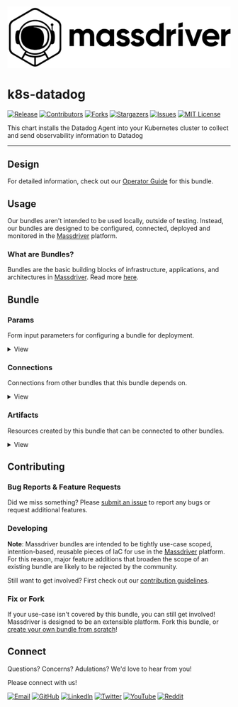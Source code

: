 [![Massdriver][logo]][website]

# k8s-datadog

[![Release][release_shield]][release_url]
[![Contributors][contributors_shield]][contributors_url]
[![Forks][forks_shield]][forks_url]
[![Stargazers][stars_shield]][stars_url]
[![Issues][issues_shield]][issues_url]
[![MIT License][license_shield]][license_url]


This chart installs the Datadog Agent into your Kubernetes cluster to collect and send observability information to Datadog


---

## Design

For detailed information, check out our [Operator Guide](operator.md) for this bundle.

## Usage

Our bundles aren't intended to be used locally, outside of testing. Instead, our bundles are designed to be configured, connected, deployed and monitored in the [Massdriver][website] platform.

### What are Bundles?

Bundles are the basic building blocks of infrastructure, applications, and architectures in [Massdriver][website]. Read more [here](https://docs.massdriver.cloud/concepts/bundles).

## Bundle

### Params

Form input parameters for configuring a bundle for deployment.

<details>
<summary>View</summary>

<!-- PARAMS:START -->
## Properties

- **`clusterAgent`** *(object)*
  - **`metricsProvider`** *(object)*
    - **`enabled`** *(boolean)*: Default: `True`.
- **`datadog`** *(object)*
  - **`apiKey`** *(string)*
  - **`apm`** *(object)*
    - **`portEnabled`** *(boolean)*: Enable Application Performance Monitoring. Default: `True`.
  - **`dogstatsd`** *(object)*
    - **`useHostPort`** *(boolean)*: Bind to and expose the Host port. This is required for custom metrics. Default: `True`.
  - **`env`** *(array)*: Review [Datadog's documentation](https://docs.datadoghq.com/agent/docker/?tab=standard#environment-variables) on supported environment variables). Default: `[]`.
    - **Items** *(object)*
      - **`name`** *(string)*
      - **`value`** *(string)*
  - **`logs`** *(object)*
    - **`enabled`** *(boolean)*: Default: `True`.
  - **`site`** *(string)*: The site of the Datadog intake to send Agent data to. Normally the default \"datadoghq.com\" is fine, but during Datadog setup you may need to use a specific endpoint. Must be one of: `['datadoghq.com', 'datadoghq.eu', 'us3.datadoghq.com', 'us5.datadoghq.com', 'ddog-gov.com']`. Default: `datadoghq.com`.
- **`namespace`** *(string)*: Default: `datadog`.
- **`networkMonitoring`** *(object)*
  - **`enabled`** *(boolean)*: Enable [network performance monitoring](https://docs.datadoghq.com/network_monitoring/performance/). Default: `True`.
- **`securityAgent`** *(object)*
  - **`runtime`** *(object)*
    - **`enabled`** *(boolean)*: Set to true to enable [Cloud Workload Security (CWS)](https://www.datadoghq.com/product/cloud-security-management/cloud-workload-security/). Default: `True`.
- **`systemProbe`** *(object)*
  - **`enableOOMKill`** *(boolean)*: Enable the [OOM kill eBPF-based](https://docs.datadoghq.com/integrations/oom_kill/) check. Default: `True`.
  - **`enableTCPQueueLength`** *(boolean)*: Enable the [TCP queue length eBPF-based](https://docs.datadoghq.com/integrations/tcp_queue_length/) check. Default: `True`.
<!-- PARAMS:END -->

</details>

### Connections

Connections from other bundles that this bundle depends on.

<details>
<summary>View</summary>

<!-- CONNECTIONS:START -->
## Properties

- **`kubernetes_cluster`** *(object)*: Kubernetes cluster authentication and cloud-specific configuration. Cannot contain additional properties.
  - **`data`** *(object)*
    - **`authentication`** *(object)*
      - **`cluster`** *(object)*
        - **`certificate-authority-data`** *(string)*
        - **`server`** *(string)*
      - **`user`** *(object)*
        - **`token`** *(string)*
    - **`infrastructure`** *(object)*: Cloud specific Kubernetes configuration data.
      - **One of**
        - AWS EKS infrastructure config*object*: . Cannot contain additional properties.
          - **`arn`** *(string)*: Amazon Resource Name.

            Examples:
            ```json
            "arn:aws:rds::ACCOUNT_NUMBER:db/prod"
            ```

            ```json
            "arn:aws:ec2::ACCOUNT_NUMBER:vpc/vpc-foo"
            ```

          - **`oidc_issuer_url`** *(string)*: An HTTPS endpoint URL.

            Examples:
            ```json
            "https://example.com/some/path"
            ```

            ```json
            "https://massdriver.cloud"
            ```

        - Infrastructure Config*object*: Azure AKS Infrastructure Configuration. Cannot contain additional properties.
          - **`ari`** *(string)*: Azure Resource ID.

            Examples:
            ```json
            "/subscriptions/12345678-1234-1234-abcd-1234567890ab/resourceGroups/resource-group-name/providers/Microsoft.Network/virtualNetworks/network-name"
            ```

          - **`oidc_issuer_url`** *(string)*
        - GCP Infrastructure GRN*object*: Minimal GCP Infrastructure Config. Cannot contain additional properties.
          - **`grn`** *(string)*: GCP Resource Name (GRN).

            Examples:
            ```json
            "projects/my-project/global/networks/my-global-network"
            ```

            ```json
            "projects/my-project/regions/us-west2/subnetworks/my-subnetwork"
            ```

            ```json
            "projects/my-project/topics/my-pubsub-topic"
            ```

            ```json
            "projects/my-project/subscriptions/my-pubsub-subscription"
            ```

            ```json
            "projects/my-project/locations/us-west2/instances/my-redis-instance"
            ```

            ```json
            "projects/my-project/locations/us-west2/clusters/my-gke-cluster"
            ```

  - **`specs`** *(object)*
    - **`aws`** *(object)*: .
      - **`region`** *(string)*: AWS Region to provision in.

        Examples:
        ```json
        "us-west-2"
        ```

    - **`azure`** *(object)*: .
      - **`region`** *(string)*: Select the Azure region you'd like to provision your resources in.
    - **`gcp`** *(object)*: .
      - **`project`** *(string)*
      - **`region`** *(string)*: The GCP region to provision resources in.

        Examples:
        ```json
        "us-east1"
        ```

        ```json
        "us-east4"
        ```

        ```json
        "us-west1"
        ```

        ```json
        "us-west2"
        ```

        ```json
        "us-west3"
        ```

        ```json
        "us-west4"
        ```

        ```json
        "us-central1"
        ```

    - **`kubernetes`** *(object)*: Kubernetes distribution and version specifications.
      - **`cloud`** *(string)*: Must be one of: `['aws', 'gcp', 'azure']`.
      - **`distribution`** *(string)*: Must be one of: `['eks', 'gke', 'aks']`.
      - **`platform_version`** *(string)*
      - **`version`** *(string)*
<!-- CONNECTIONS:END -->

</details>

### Artifacts

Resources created by this bundle that can be connected to other bundles.

<details>
<summary>View</summary>

<!-- ARTIFACTS:START -->
## Properties

<!-- ARTIFACTS:END -->

</details>

## Contributing

<!-- CONTRIBUTING:START -->

### Bug Reports & Feature Requests

Did we miss something? Please [submit an issue](https://github.com/massdriver-cloud/k8s-datadog/issues) to report any bugs or request additional features.

### Developing

**Note**: Massdriver bundles are intended to be tightly use-case scoped, intention-based, reusable pieces of IaC for use in the [Massdriver][website] platform. For this reason, major feature additions that broaden the scope of an existing bundle are likely to be rejected by the community.

Still want to get involved? First check out our [contribution guidelines](https://docs.massdriver.cloud/bundles/contributing).

### Fix or Fork

If your use-case isn't covered by this bundle, you can still get involved! Massdriver is designed to be an extensible platform. Fork this bundle, or [create your own bundle from scratch](https://docs.massdriver.cloud/bundles/development)!

<!-- CONTRIBUTING:END -->

## Connect

<!-- CONNECT:START -->

Questions? Concerns? Adulations? We'd love to hear from you!

Please connect with us!

[![Email][email_shield]][email_url]
[![GitHub][github_shield]][github_url]
[![LinkedIn][linkedin_shield]][linkedin_url]
[![Twitter][twitter_shield]][twitter_url]
[![YouTube][youtube_shield]][youtube_url]
[![Reddit][reddit_shield]][reddit_url]

<!-- markdownlint-disable -->

[logo]: https://raw.githubusercontent.com/massdriver-cloud/docs/main/static/img/logo-with-logotype-horizontal-400x110.svg
[docs]: https://docs.massdriver.cloud/?utm_source=github&utm_medium=readme&utm_campaign=k8s-datadog&utm_content=docs
[website]: https://www.massdriver.cloud/?utm_source=github&utm_medium=readme&utm_campaign=k8s-datadog&utm_content=website
[github]: https://github.com/massdriver-cloud?utm_source=github&utm_medium=readme&utm_campaign=k8s-datadog&utm_content=github
[slack]: https://massdriverworkspace.slack.com/?utm_source=github&utm_medium=readme&utm_campaign=k8s-datadog&utm_content=slack
[linkedin]: https://www.linkedin.com/company/massdriver/?utm_source=github&utm_medium=readme&utm_campaign=k8s-datadog&utm_content=linkedin



[contributors_shield]: https://img.shields.io/github/contributors/massdriver-cloud/k8s-datadog.svg?style=for-the-badge
[contributors_url]: https://github.com/massdriver-cloud/k8s-datadog/graphs/contributors
[forks_shield]: https://img.shields.io/github/forks/massdriver-cloud/k8s-datadog.svg?style=for-the-badge
[forks_url]: https://github.com/massdriver-cloud/k8s-datadog/network/members
[stars_shield]: https://img.shields.io/github/stars/massdriver-cloud/k8s-datadog.svg?style=for-the-badge
[stars_url]: https://github.com/massdriver-cloud/k8s-datadog/stargazers
[issues_shield]: https://img.shields.io/github/issues/massdriver-cloud/k8s-datadog.svg?style=for-the-badge
[issues_url]: https://github.com/massdriver-cloud/k8s-datadog/issues
[release_url]: https://github.com/massdriver-cloud/k8s-datadog/releases/latest
[release_shield]: https://img.shields.io/github/release/massdriver-cloud/k8s-datadog.svg?style=for-the-badge
[license_shield]: https://img.shields.io/github/license/massdriver-cloud/k8s-datadog.svg?style=for-the-badge
[license_url]: https://github.com/massdriver-cloud/k8s-datadog/blob/main/LICENSE


[email_url]: mailto:support@massdriver.cloud
[email_shield]: https://img.shields.io/badge/email-Massdriver-black.svg?style=for-the-badge&logo=mail.ru&color=000000
[github_url]: mailto:support@massdriver.cloud
[github_shield]: https://img.shields.io/badge/follow-Github-black.svg?style=for-the-badge&logo=github&color=181717
[linkedin_url]: https://linkedin.com/in/massdriver-cloud
[linkedin_shield]: https://img.shields.io/badge/follow-LinkedIn-black.svg?style=for-the-badge&logo=linkedin&color=0A66C2
[twitter_url]: https://twitter.com/massdriver?utm_source=github&utm_medium=readme&utm_campaign=k8s-datadog&utm_content=twitter
[twitter_shield]: https://img.shields.io/badge/follow-Twitter-black.svg?style=for-the-badge&logo=twitter&color=1DA1F2
[discourse_url]: https://community.massdriver.cloud?utm_source=github&utm_medium=readme&utm_campaign=k8s-datadog&utm_content=discourse
[discourse_shield]: https://img.shields.io/badge/join-Discourse-black.svg?style=for-the-badge&logo=discourse&color=000000
[youtube_url]: https://www.youtube.com/channel/UCfj8P7MJcdlem2DJpvymtaQ
[youtube_shield]: https://img.shields.io/badge/subscribe-Youtube-black.svg?style=for-the-badge&logo=youtube&color=FF0000
[reddit_url]: https://www.reddit.com/r/massdriver
[reddit_shield]: https://img.shields.io/badge/subscribe-Reddit-black.svg?style=for-the-badge&logo=reddit&color=FF4500

<!-- markdownlint-restore -->

<!-- CONNECT:END -->
